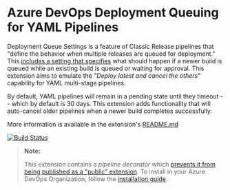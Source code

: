 # Azure DevOps Deployment Queuing for YAML Pipelines

Deployment Queue Settings is a feature of Classic Release pipelines that "define the behavior when multiple releases are queued for deployment." This [includes a setting that specifies][1] what should happen if a newer build is queued while an existing build is queued or waiting for approval. This extension aims to emulate the _"Deploy latest and cancel the others"_ capability for YAML multi-stage pipelines.

By default, YAML pipelines will remain in a pending state until they timeout -- which by default is 30 days. This extension adds functionality that will auto-cancel older pipelines when a newer build completes successfully.

More information is available in the extension's [README.md][4]

[![Build Status](https://dev.azure.com/ava-bcook/Deployment-Queuing/_apis/build/status%2Fbryanbcook.deploymentqueuing-extension?branchName=main)](https://dev.azure.com/ava-bcook/Deployment-Queuing/_build/latest?definitionId=72&branchName=main)

> **Note:**
>
> This extension contains a _pipeline decorator_ which [prevents it from being published as a "public" extension][2].
> To install in your Azure DevOps Organization, follow the [installation guide][3].

[1]: https://docs.microsoft.com/en-us/azure/devops/pipelines/process/stages?view=azure-devops&tabs=classic#queuing-policies

[2]: https://learn.microsoft.com/en-us/azure/devops/extend/develop/add-pipeline-decorator?toc=%2Fazure%2Fdevops%2Fmarketplace-extensibility%2Ftoc.json&view=azure-devops#3-install-the-decorator

[3]: https://github.com/bryanbcook/deploymentqueuing-extension/blob/main/docs/Installation.md

[4]: https://github.com/bryanbcook/deploymentqueuing-extension/blob/main/src/README.md
